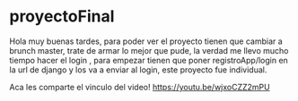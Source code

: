 # proyectoFinal

Hola muy buenas tardes, para poder ver el proyecto tienen que cambiar a brunch master, trate de armar lo mejor que pude, la verdad me llevo mucho tiempo hacer el login , para empezar tienen que poner registroApp/login en la url de django y los va a enviar al login, este proyecto fue individual. 


Aca les comparte el vinculo del video! 
https://youtu.be/wjxoCZZ2mPU
